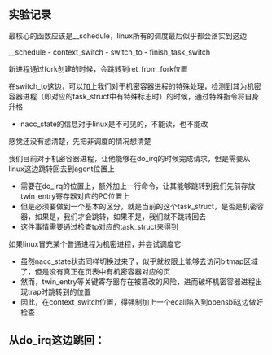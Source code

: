 ## 实验记录
最核心的函数应该是__schedule，linux所有的调度最后似乎都会落实到这边

__schedule
    - context_switch
        - switch_to
        - finish_task_switch

新进程通过fork创建的时候，会跳转到ret_from_fork位置

在switch_to这边，可以加上我们对于机密容器进程的特殊处理，检测到其为机密容器进程（即对应的task_struct中有特殊标志时）的时候，通过特殊指令将自身升格
- nacc_state的信息对于linux是不可见的，不能读，也不能改

感觉还没有想清楚，先把非调度的情况想清楚

我们目前对于机密容器进程，让他能够在do_irq的时候完成请求，但是需要从linux这边跳转回去到agent位置上
- 需要在do_irq的位置上，额外加上一行命令，让其能够跳转到我们先前存放twin_entry寄存器对应的PC位置上
- 但是必须要做到一个基本的区分，就是当前的这个task_struct，是否是机密容器，如果是，我们才会跳转，如果不是，我们就不跳转回去
- 这件事情需要通过检查tp对应的task_struct来得到

如果linux冒充某个普通进程为机密进程，并尝试调度它
- 虽然nacc_state状态同样切换过来了，似乎就权限上能够去访问bitmap区域了，但是没有真正在页表中有机密容器对应的页
- 然而，twin_entry等关键寄存器存在被篡改的风险，进而破坏机密容器进程出现trap时跳转到的位置
- 因此，在context_switch位置，得强制加上一个ecall陷入到opensbi这边做好检查

从do_irq这边跳回：
- 